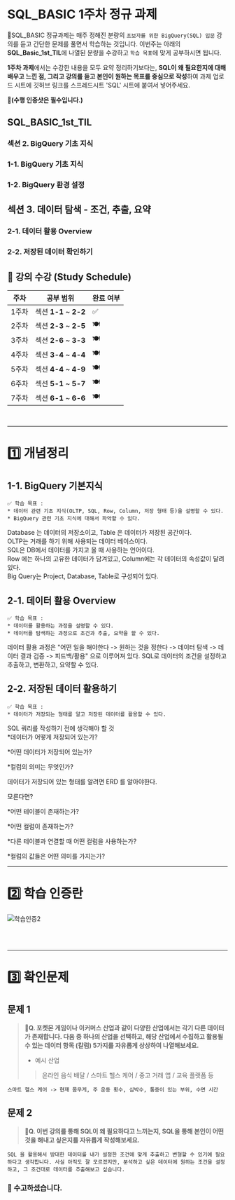 # SQL_BASIC 1주차 정규 과제 

📌SQL_BASIC 정규과제는 매주 정해진 분량의 `초보자를 위한 BigQuery(SQL) 입문` 강의를 듣고 간단한 문제를 풀면서 학습하는 것입니다. 이번주는 아래의 **SQL_Basic_1st_TIL**에 나열된 분량을 수강하고 `학습 목표`에 맞게 공부하시면 됩니다.

**1주차 과제**에서는 수강한 내용을 모두 요약 정리하기보다는, **SQL이 왜 필요한지에 대해 배우고 느낀 점, 그리고 강의를 듣고 본인이 원하는 목표를 중심으로 작성**하여 과제 업로드 시트에 깃허브 링크를 스프레드시트 'SQL' 시트에 붙여서 넣어주세요. 

**👀(수행 인증샷은 필수입니다.)** 

## SQL_BASIC_1st_TIL

### 섹션 2. BigQuery 기초 지식

### 1-1. BigQuery 기초 지식

### 1-2. BigQuery 환경 설정

## 섹션 3. 데이터 탐색 - 조건, 추출, 요약  

### 2-1. 데이터 활용 Overview 

### 2-2. 저장된 데이터 확인하기

## 🏁 강의 수강 (Study Schedule)

| 주차  | 공부 범위              | 완료 여부 |
| ----- | ---------------------- | --------- |
| 1주차 | 섹션 **1-1** ~ **2-2** | ✅         |
| 2주차 | 섹션 **2-3** ~ **2-5** | 🍽️         |
| 3주차 | 섹션 **2-6** ~ **3-3** | 🍽️         |
| 4주차 | 섹션 **3-4** ~ **4-4** | 🍽️         |
| 5주차 | 섹션 **4-4** ~ **4-9** | 🍽️         |
| 6주차 | 섹션 **5-1** ~ **5-7** | 🍽️         |
| 7주차 | 섹션 **6-1** ~ **6-6** | 🍽️         |


<br>

<!-- 여기까진 그대로 둬 주세요-->

---

# 1️⃣ 개념정리 
<!-- 강의 수강 이후에 아래의 학습 목표에 맞게 개념을 자유롭게 정리해주세요.-->
## 1-1. BigQuery 기본지식

~~~
✅ 학습 목표 :
* 데이터 관련 기초 지식(OLTP, SQL, Row, Column, 저장 형태 등)을 설명할 수 있다. 
* BigQuery 관련 기초 지식에 대해서 파악할 수 있다. 
~~~

Database 는 데이터의 저장소이고, Table 은 데이터가 저장된 공간이다. <br>
OLTP는 거래를 하기 위해 사용되는 데이터 베이스이다.<br>
SQL은 DB에서 데이터를 가지고 올 때 사용하는 언어이다.<br>
Row 에는 하나의 고유한 데이터가 담겨있고, Column에는 각 데이터의 속성값이 달려있다.<br>
Big Query는 Project, Database, Table로 구성되어 있다. 



## 2-1. 데이터 활용 Overview

~~~
✅ 학습 목표 :
* 데이터를 활용하는 과정을 설명할 수 있다.
* 데이터를 탐색하는 과정으로 조건과 추출, 요약을 할 수 있다. 
~~~

데이터 활용 과정은 "어떤 일을 해야한다 -> 원하는 것을 정한다 -> 데이터 탐색 -> 데이터 결과 검증 -> 피드백/활용" 으로 이루어져 있다. SQL로 데이터의 조건을 설정하고 추출하고, 변환하고, 요약할 수 있다. 



## 2-2. 저장된 데이터 활용하기

~~~
✅ 학습 목표 :
* 데이터가 저장되는 형태를 알고 저장된 데이터를 활용할 수 있다. 
~~~



SQL 쿼리를 작성하기 전에 생각해야 할 것<br>
*데이터가 어떻게 저장되어 있는가?

*어떤 데이터가 저장되어 있는가?

*컬럼의 의미는 무엇인가?

데이터가 저장되어 있는 형태를 알려면 ERD 를 알아야한다. 

모른다면?

*어떤 테이블이 존재하는가?

*어떤 컬럼이 존재하는가?

*다른 테이블과 연결할 때 어떤 컬럼을 사용하는가?

*컬럼의 값들은 어떤 의미를 가지는가?



---
# 2️⃣ 학습 인증란
![학습인증2](https://github.com/HEEJU21/asset/blob/main/SQL_basic%20week1.png)

<br>
<br>

---

# 3️⃣ 확인문제

## 문제 1

> **🧚Q. 포켓몬 게임이나 이커머스 산업과 같이 다양한 산업에서는 각기 다른 데이터가 존재합니다. 다음 중 하나의 산업을 선택하고, 해당 산업에서 수집하고 활용될 수 있는 데이터 항목 (칼럼) 5가지를 자유롭게 상상하여 나열해보세요.**
>
> - 예시 산업 
>
> >  온라인 음식 배달 / 스마트 헬스 케어 / 중고 거래 앱 / 교육 플랫폼 등 

<!--현실과 데이터 분석의 연결 고리를 상상하고, 데이터를 저장하는 형태를 활용하는 문제입니다. -->

<!--학습한 개념을 활용하여 자유롭게 설명해 보세요. 구체적인 예시를 들어 설명하면 더욱 좋습니다.-->

~~~
스마트 헬스 케어 -> 현재 몸무게, 주 운동 횟수, 심박수, 통증이 있는 부위, 수면 시간
~~~



## 문제 2

> **🧚Q. 이번 강의를 통해 SQL이 왜 필요하다고 느끼는지, SQL을 통해 본인이 어떤 것을 해내고 싶은지를 자유롭게 작성해보세요.**

~~~
SQL 을 활용해서 방대한 데이터를 내가 설정한 조건에 맞게 추출하고 변형할 수 있기에 필요하다고 생각합니다. 사실 아직도 잘 모르겠지만, 분석하고 싶은 데이터에 원하는 조건을 설정하고, 그 조건대로 데이터를 추출해보고 싶습니다. 
~~~



### 🎉 수고하셨습니다.








